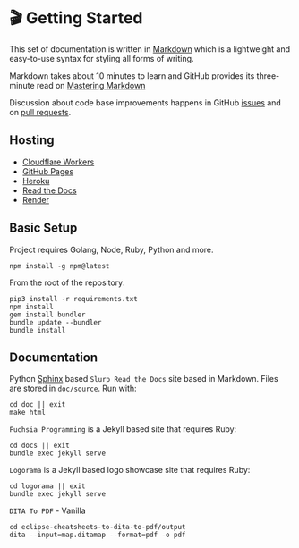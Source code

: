 # 🎬 Getting Started

This set of documentation is written in [Markdown](
https://daringfireball.net/projects/markdown/syntax) which is a
lightweight and easy-to-use syntax for styling all forms of writing.

Markdown takes about 10 minutes to learn and GitHub provides its
three-minute read on [Mastering Markdown](
https://guides.github.com/features/mastering-markdown/)

Discussion about code base improvements happens in GitHub
[issues](https://github.com/slurpcode/slurp/issues) and on
[pull requests](https://github.com/slurpcode/slurp/pulls).

## Hosting

- [Cloudflare Workers](https://workers.cloudflare.com/)
- [GitHub Pages](https://pages.github.com/)
- [Heroku](https://www.heroku.com/)
- [Read the Docs](https://readthedocs.org/)
- [Render](https://render.com/)

## Basic Setup

Project requires Golang, Node, Ruby, Python and more.

```shell
npm install -g npm@latest
```

From the root of the repository:

```shell
pip3 install -r requirements.txt
npm install
gem install bundler
bundle update --bundler
bundle install
```

## Documentation

Python [Sphinx](https://www.sphinx-doc.org/) based
`Slurp Read the Docs` site based in Markdown.
Files are stored in `doc/source`. Run with:

```
cd doc || exit
make html
```

`Fuchsia Programming` is a Jekyll based site that requires Ruby:

```
cd docs || exit
bundle exec jekyll serve
```

`Logorama` is a Jekyll based logo showcase site that
requires Ruby:

```
cd logorama || exit
bundle exec jekyll serve
```

`DITA To PDF` - Vanilla

```
cd eclipse-cheatsheets-to-dita-to-pdf/output
dita --input=map.ditamap --format=pdf -o pdf
```
